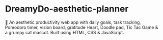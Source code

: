 # DreamyDo-aesthetic-planner
🌸 An aesthetic productivity web app with daily goals, task tracking, Pomodoro timer, vision board, gratitude Heart, Doodle pad, Tic Tac Game  &amp; a grumpy cat mascot. Built using HTML, CSS &amp; JavaScript.
